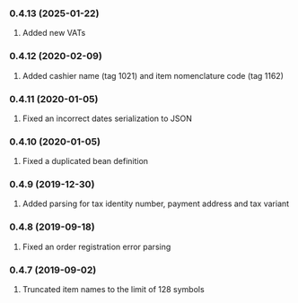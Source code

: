 ### 0.4.13 (2025-01-22)

1. Added new VATs

### 0.4.12 (2020-02-09)

1. Added cashier name (tag 1021) and item nomenclature code (tag 1162)

### 0.4.11 (2020-01-05)

1. Fixed an incorrect dates serialization to JSON

### 0.4.10 (2020-01-05)

1. Fixed a duplicated bean definition

### 0.4.9 (2019-12-30)

1. Added parsing for tax identity number, payment address and tax variant

### 0.4.8 (2019-09-18)

1. Fixed an order registration error parsing

### 0.4.7 (2019-09-02)

1. Truncated item names to the limit of 128 symbols